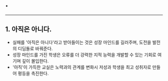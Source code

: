 # .
---
## 1. 아직은 아니다.
- 실패를 '아직은 아니다'라고 받아들이는 것은 성장 마인드를 길러주며, 도전을 발전의 디딤돌로 바꿔준다.
- 성장 마인드를 가진 학생은 오류를 더 강력한 지적 능력을 개발할 수 있는 기회로 여기며 깊이 몰입한다.
- '아직'이 가득한 교실은 노력과의 관계를 변화시 저성과 학생을 최고 성취자로 만들어 평등을 촉진한다.
